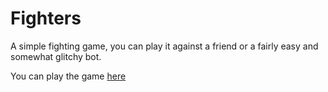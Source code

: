 # Fighters
A simple fighting game, you can play it against a friend or a fairly easy and somewhat glitchy bot.

You can play the game [here](https://novak-mark.github.io/Fighters/)

